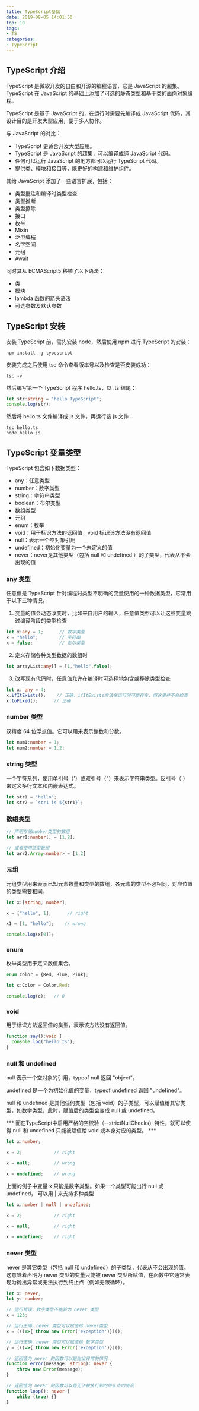 ```yaml
---
title: TypeScript基础
date: 2019-09-05 14:01:50
top: 10
tags:
- TS
categories:
- TypeScript
---
```

## TypeScript 介绍

TypeScript 是微软开发的自由和开源的编程语言，它是 JavaScript 的超集。TypeScript 在 JavaScript 的基础上添加了可选的静态类型和基于类的面向对象编程。

TypeScript 是基于 JavaScript 的，在运行时需要先编译成 JavaScript 代码，其设计目的是开发大型应用，便于多人协作。

<!-- more -->

与 JavaScript 的对比：

* TypeScript 更适合开发大型应用。
* TypeScript 是 JavaScript 的超集，可以编译成纯 JavaScript 代码。
* 任何可以运行 JavaScript 的地方都可以运行 TypeScript 代码。
* 提供类、模块和接口等，能更好的构建和维护组件。

其给 JavaScript 添加了一些语言扩展，包括：

* 类型批注和编译时类型检查
* 类型推断
* 类型擦除
* 接口
* 枚举
* Mixin
* 泛型编程
* 名字空间
* 元组
* Await

同时其从 ECMAScript5 移植了以下语法：

* 类
* 模块
* lambda 函数的箭头语法
* 可选参数及默认参数

## TypeScript 安装

安装 TypeScript 前，需先安装 node，然后使用 npm 进行 TypeScript 的安装：

```
npm install -g typescript
```

安装完成之后使用 tsc 命令查看版本号以及检查是否安装成功：

```
tsc -v
```

然后编写第一个 TypeScript 程序 hello.ts，以 .ts 结尾：

```ts
let str:string = "hello TypeScript";
console.log(str);
```

然后将 hello.ts 文件编译成 js 文件，再运行该 js 文件：

```
tsc hello.ts
node hello.js
```

## TypeScript 变量类型

TypeScript 包含如下数据类型：

* any：任意类型
* number：数字类型
* string：字符串类型
* boolean：布尔类型
* 数组类型
* 元组
* enum：枚举
* void：用于标识方法的返回值，void 标识该方法没有返回值
* null：表示一个空对象引用
* undefined：初始化变量为一个未定义的值
* never：never是其他类型（包括 null 和 undefined ）的子类型，代表从不会出现的值

### any 类型

任意值是 TypeScript 针对编程时类型不明确的变量使用的一种数据类型，它常用于以下三种情况。

1. 变量的值会动态改变时，比如来自用户的输入，任意值类型可以让这些变量跳过编译阶段的类型检查

```ts
let x:any = 1;      // 数字类型
x = "hello";        // 字符串
x = false;          // 布尔类型
```

2. 定义存储各种类型数据的数组时

```ts
let arrayList:any[] = [1,"hello",false];
```

3. 改写现有代码时，任意值允许在编译时可选择地包含或移除类型检查

```ts
let x: any = 4;
x.ifItExists();    // 正确，ifItExists方法在运行时可能存在，但这里并不会检查
x.toFixed();      // 正确
```

### number 类型

双精度 64 位浮点值。它可以用来表示整数和分数。

```ts
let num1:number = 1;
let num2:number = 1.2;
```

### string 类型

一个字符系列，使用单引号（'）或双引号（"）来表示字符串类型。反引号（`）来定义多行文本和内嵌表达式。

```ts
let str1 = "hello";
let str2 = `str1 is ${str1}`;
```

### 数组类型

```ts
// 声明存储number类型的数组
let arr1:number[] = [1,2];

// 或者使用泛型数组
let arr2:Array<number> = [1,2]
```

### 元组

元组类型用来表示已知元素数量和类型的数组，各元素的类型不必相同，对应位置的类型需要相同。

```ts
let x:[string, number];

x = ["hello", 1];      // right

x1 = [1, "hello"];    // wrong

console.log(x[0]);
```

### enum

枚举类型用于定义数值集合。

```ts
enum Color = {Red, Blue, Pink};

let c:Color = Color.Red;

console.log(c);   // 0
```

### void

用于标识方法返回值的类型，表示该方法没有返回值。

```ts
function say():void {
  console.log("hello ts");
}
```

### null 和 undefined

null 表示一个空对象的引用，typeof null 返回 "object"。

undefined 是一个为初始化值的变量，typeof undefined 返回 "undefined"。

null 和 undefined 是其他任何类型（包括 void）的子类型，可以赋值给其它类型，如数字类型，此时，赋值后的类型会变成 null 或 undefined。

*** 而在TypeScript中启用严格的空校验（--strictNullChecks）特性，就可以使得 null 和 undefined 只能被赋值给 void 或本身对应的类型。 ***

```ts
let x:number;

x = 2;            // right

x = null;         // wrong

x = undefined;    // wrong
```

上面的例子中变量 x 只能是数字类型。如果一个类型可能出行 null 或 undefined， 可以用 | 来支持多种类型

```ts
let x:number | null | undefined;

x = 2;            // right

x = null;         // right

x = undefined;    // right
```

### never 类型

never 是其它类型（包括 null 和 undefined）的子类型，代表从不会出现的值。这意味着声明为 never 类型的变量只能被 never 类型所赋值，在函数中它通常表现为抛出异常或无法执行到终止点（例如无限循环）。

```ts
let x: never;
let y: number;

// 运行错误，数字类型不能转为 never 类型
x = 123;

// 运行正确，never 类型可以赋值给 never类型
x = (()=>{ throw new Error('exception')})();

// 运行正确，never 类型可以赋值给 数字类型
y = (()=>{ throw new Error('exception')})();

// 返回值为 never 的函数可以是抛出异常的情况
function error(message: string): never {
    throw new Error(message);
}

// 返回值为 never 的函数可以是无法被执行到的终止点的情况
function loop(): never {
    while (true) {}
}
```
